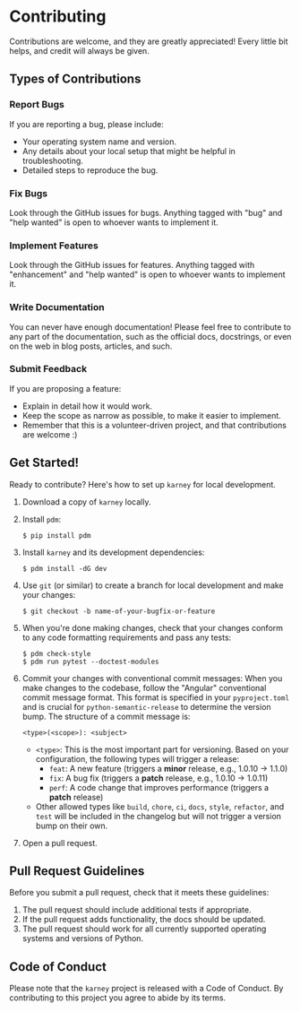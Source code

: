 # Contributing

Contributions are welcome, and they are greatly appreciated! Every little bit
helps, and credit will always be given.

## Types of Contributions

### Report Bugs

If you are reporting a bug, please include:

* Your operating system name and version.
* Any details about your local setup that might be helpful in troubleshooting.
* Detailed steps to reproduce the bug.

### Fix Bugs

Look through the GitHub issues for bugs. Anything tagged with "bug" and "help
wanted" is open to whoever wants to implement it.

### Implement Features

Look through the GitHub issues for features. Anything tagged with "enhancement"
and "help wanted" is open to whoever wants to implement it.

### Write Documentation

You can never have enough documentation! Please feel free to contribute to any
part of the documentation, such as the official docs, docstrings, or even
on the web in blog posts, articles, and such.

### Submit Feedback

If you are proposing a feature:

* Explain in detail how it would work.
* Keep the scope as narrow as possible, to make it easier to implement.
* Remember that this is a volunteer-driven project, and that contributions
  are welcome :)

## Get Started!

Ready to contribute? Here's how to set up `karney` for local development.

1. Download a copy of `karney` locally.
2.  Install `pdm`:

    ```console
    $ pip install pdm
    ```

3.  Install `karney` and its development dependencies:

    ```console
    $ pdm install -dG dev
    ```

4.  Use `git` (or similar) to create a branch for local development and make your changes:

    ```console
    $ git checkout -b name-of-your-bugfix-or-feature
    ```

5.  When you're done making changes, check that your changes conform to any code formatting requirements and pass any tests:

    ```console
    $ pdm check-style
    $ pdm run pytest --doctest-modules
    ```

6. Commit your changes with conventional commit messages:
    When you make changes to the codebase, follow the "Angular" conventional commit message format. This format is specified in your `pyproject.toml` and is crucial for `python-semantic-release` to determine the version bump. The structure of a commit message is:

    ```
    <type>(<scope>): <subject>
    ```

    *   `<type>`: This is the most important part for versioning. Based on your configuration, the following types will trigger a release:
        *   `feat`: A new feature (triggers a **minor** release, e.g., 1.0.10 -> 1.1.0)
        *   `fix`: A bug fix (triggers a **patch** release, e.g., 1.0.10 -> 1.0.11)
        *   `perf`: A code change that improves performance (triggers a **patch** release)
    *   Other allowed types like `build`, `chore`, `ci`, `docs`, `style`, `refactor`, and `test` will be included in the changelog but will not trigger a version bump on their own.

7.  Open a pull request.

## Pull Request Guidelines

Before you submit a pull request, check that it meets these guidelines:

1. The pull request should include additional tests if appropriate.
2. If the pull request adds functionality, the docs should be updated.
3. The pull request should work for all currently supported operating systems and versions of Python.

## Code of Conduct

Please note that the `karney` project is released with a
Code of Conduct. By contributing to this project you agree to abide by its terms.
